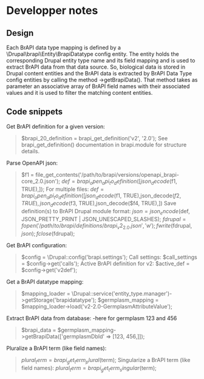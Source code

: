 Developper notes
================

Design
------
Each BrAPI data type mapping is defined by a \Drupal\brapi\Entity\BrapiDatatype
config entity. The entity holds the corresponding Drupal entity type name and
its field mapping and is used to extract BrAPI data from that data source.
So, biological data is stored in Drupal content entities and the BrAPI data is
extracted by BrAPI Data Type config entities by calling the method
->getBrapiData(). That method takes as parameter an associative array of BrAPI
field names with their associated values and it is used to filter the matching
content entities.


Code snippets
-------------

Get BrAPI definition for a given version:
> $brapi_20_definition = brapi_get_definition('v2', '2.0');
See brapi_get_definition() documentation in brapi.module for structure details.

Parse OpenAPI json:
> $f1 = file_get_contents('/path/to/brapi/versions/openapi_brapi-core_2.0.json');
> $def = brapi_open_api_to_definition([json_decode($f1, TRUE),]);
For multiple files:
> $def = brapi_open_api_to_definition([json_decode($f1, TRUE),json_decode($f2, TRUE),json_decode($f3, TRUE),json_decode($f4, TRUE),])
Save definition(s) to BrAPI Drupal module format:
> $json = json_encode($def, JSON_PRETTY_PRINT | JSON_UNESCAPED_SLASHES);
> $fdrupal = fopen('/path/to/brapi/definitions/brapi_v2_2.0.json', 'w');
> fwrite($fdrupal, $json);
> fclose($fdrupal);

Get BrAPI configuration:
> $config = \Drupal::config('brapi.settings');
Call settings:
> $call_settings = $config->get('calls');
Active BrAPI definition for v2:
$active_def = $config->get('v2def');

Get a BrAPI datatype mapping:
> $mapping_loader = \Drupal::service('entity_type.manager')->getStorage('brapidatatype');
> $germplasm_mapping = $mapping_loader->load('v2-2.0-GermplasmAttributeValue');

Extract BrAPI data from database:
-here for germplasm 123 and 456
> $brapi_data = $germplasm_mapping->getBrapiData(['germplasmDbId' => [123, 456,]]);

Pluralize a BrAPI term (like field names):
> $plural_term = brapi_get_term_plural($term);
Singularize a BrAPI term (like field names):
> $plural_term = brapi_get_term_singular($term);
